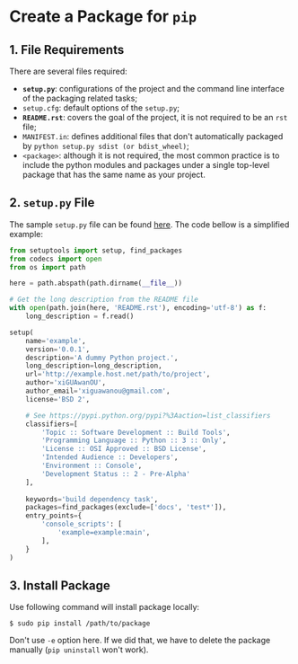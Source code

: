 # Create a Package for `pip`

## 1. File Requirements

There are several files required:

  * __`setup.py`__: configurations of the project and the command line interface of the packaging related tasks;
  * `setup.cfg`: default options of the `setup.py`;
  * __`README.rst`__: covers the goal of the project, it is not required to be an `rst` file;
  * `MANIFEST.in`: defines additional files that don't automatically packaged by `python setup.py sdist (or bdist_wheel)`;
  * `<package>`: although it is not required, the most common practice is to include the python modules and packages under a single top-level package that has the same name as your project.

## 2. `setup.py` File

The sample `setup.py` file can be found [here](https://github.com/pypa/sampleproject/blob/master/setup.py). The code bellow is a simplified example:

```python
from setuptools import setup, find_packages
from codecs import open
from os import path

here = path.abspath(path.dirname(__file__))

# Get the long description from the README file
with open(path.join(here, 'README.rst'), encoding='utf-8') as f:
    long_description = f.read()

setup(
    name='example',
    version='0.0.1',
    description='A dummy Python project.',
    long_description=long_description,
    url='http://example.host.net/path/to/project',
    author='xiGUAwanOU',
    author_email='xiguawanou@gmail.com',
    license='BSD 2',

    # See https://pypi.python.org/pypi?%3Aaction=list_classifiers
    classifiers=[
        'Topic :: Software Development :: Build Tools',
        'Programming Language :: Python :: 3 :: Only',
        'License :: OSI Approved :: BSD License',
        'Intended Audience :: Developers',
        'Environment :: Console',
        'Development Status :: 2 - Pre-Alpha'
    ],
    
    keywords='build dependency task',
    packages=find_packages(exclude=['docs', 'test*']),
    entry_points={
        'console_scripts': [
            'example=example:main',
        ],
    }
)
```

## 3. Install Package

Use following command will install package locally:

```console
$ sudo pip install /path/to/package
```

Don't use `-e` option here. If we did that, we have to delete the package manually (`pip uninstall` won't work).
